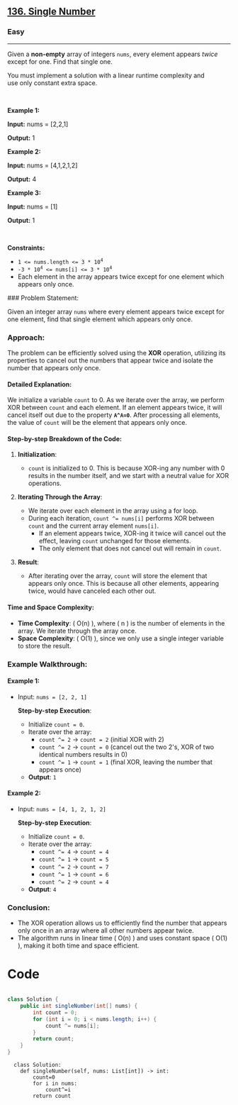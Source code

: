 <h2><a href="https://leetcode.com/problems/single-number">136. Single Number</a></h2><h3>Easy</h3><hr><p>Given a <strong>non-empty</strong>&nbsp;array of integers <code>nums</code>, every element appears <em>twice</em> except for one. Find that single one.</p>

<p>You must&nbsp;implement a solution with a linear runtime complexity and use&nbsp;only constant&nbsp;extra space.</p>

<p>&nbsp;</p>
<p><strong class="example">Example 1:</strong></p>

<div class="example-block">
<p><strong>Input:</strong> <span class="example-io">nums = [2,2,1]</span></p>

<p><strong>Output:</strong> <span class="example-io">1</span></p>
</div>

<p><strong class="example">Example 2:</strong></p>

<div class="example-block">
<p><strong>Input:</strong> <span class="example-io">nums = [4,1,2,1,2]</span></p>

<p><strong>Output:</strong> <span class="example-io">4</span></p>
</div>

<p><strong class="example">Example 3:</strong></p>

<div class="example-block">
<p><strong>Input:</strong> <span class="example-io">nums = [1]</span></p>

<p><strong>Output:</strong> <span class="example-io">1</span></p>
</div>

<p>&nbsp;</p>
<p><strong>Constraints:</strong></p>

<ul>
	<li><code>1 &lt;= nums.length &lt;= 3 * 10<sup>4</sup></code></li>
	<li><code>-3 * 10<sup>4</sup> &lt;= nums[i] &lt;= 3 * 10<sup>4</sup></code></li>
	<li>Each element in the array appears twice except for one element which appears only once.</li>
</ul>
### Problem Statement:

Given an integer array `nums` where every element appears twice except for one element, find that single element which appears only once.

### Approach:

The problem can be efficiently solved using the **XOR** operation, utilizing its properties to cancel out the numbers that appear twice and isolate the number that appears only once.



#### Detailed Explanation:

We initialize a variable `count` to 0. As we iterate over the array, we perform XOR between `count` and each element. If an element appears twice, it will cancel itself out due to the property **`A^A=0`**. After processing all elements, the value of `count` will be the element that appears only once.



#### Step-by-step Breakdown of the Code:

1. **Initialization**:
   - `count` is initialized to 0. This is because XOR-ing any number with 0 results in the number itself, and we start with a neutral value for XOR operations.

2. **Iterating Through the Array**:
   - We iterate over each element in the array using a for loop.
   - During each iteration, `count ^= nums[i]` performs XOR between `count` and the current array element `nums[i]`.
     - If an element appears twice, XOR-ing it twice will cancel out the effect, leaving `count` unchanged for those elements.
     - The only element that does not cancel out will remain in `count`.

3. **Result**:
   - After iterating over the array, `count` will store the element that appears only once. This is because all other elements, appearing twice, would have canceled each other out.

#### Time and Space Complexity:

- **Time Complexity**: \( O(n) \), where \( n \) is the number of elements in the array. We iterate through the array once.
- **Space Complexity**: \( O(1) \), since we only use a single integer variable to store the result.

### Example Walkthrough:

#### Example 1:

- Input: `nums = [2, 2, 1]`
  
  **Step-by-step Execution**:
  - Initialize `count = 0`.
  - Iterate over the array:
    - `count ^= 2` → `count = 2` (initial XOR with 2)
    - `count ^= 2` → `count = 0` (cancel out the two 2's, XOR of two identical numbers results in 0)
    - `count ^= 1` → `count = 1` (final XOR, leaving the number that appears once)
  - **Output**: `1`

#### Example 2:

- Input: `nums = [4, 1, 2, 1, 2]`
  
  **Step-by-step Execution**:
  - Initialize `count = 0`.
  - Iterate over the array:
    - `count ^= 4` → `count = 4`
    - `count ^= 1` → `count = 5`
    - `count ^= 2` → `count = 7`
    - `count ^= 1` → `count = 6`
    - `count ^= 2` → `count = 4`
  - **Output**: `4`

### Conclusion:

- The XOR operation allows us to efficiently find the number that appears only once in an array where all other numbers appear twice.
- The algorithm runs in linear time \( O(n) \) and uses constant space \( O(1) \), making it both time and space efficient.
# Code
```java []

class Solution {
    public int singleNumber(int[] nums) {
        int count = 0;
        for (int i = 0; i < nums.length; i++) {
            count ^= nums[i];
        }
        return count;
    }
}
```
```python3 []
  class Solution:
    def singleNumber(self, nums: List[int]) -> int:
        count=0
        for i in nums:
            count^=i
        return count

```
